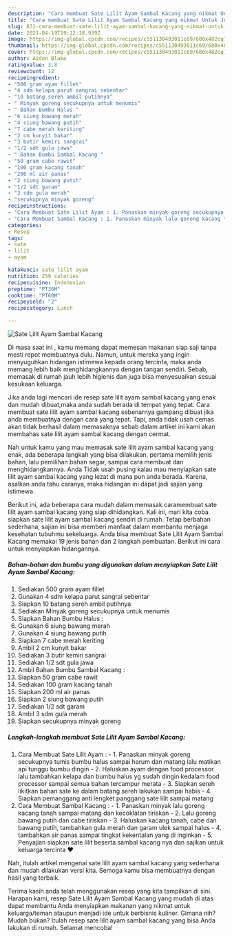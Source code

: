 ```yaml
---
description: "Cara membuat Sate Lilit Ayam Sambal Kacang yang nikmat Untuk Jualan"
title: "Cara membuat Sate Lilit Ayam Sambal Kacang yang nikmat Untuk Jualan"
slug: 831-cara-membuat-sate-lilit-ayam-sambal-kacang-yang-nikmat-untuk-jualan
date: 2021-04-19T19:12:18.939Z
image: https://img-global.cpcdn.com/recipes/c551130493011c69/680x482cq70/sate-lilit-ayam-sambal-kacang-foto-resep-utama.jpg
thumbnail: https://img-global.cpcdn.com/recipes/c551130493011c69/680x482cq70/sate-lilit-ayam-sambal-kacang-foto-resep-utama.jpg
cover: https://img-global.cpcdn.com/recipes/c551130493011c69/680x482cq70/sate-lilit-ayam-sambal-kacang-foto-resep-utama.jpg
author: Aiden Blake
ratingvalue: 3.8
reviewcount: 12
recipeingredient:
- "500 gram ayam fillet"
- "4 sdm kelapa parut sangrai sebentar"
- "10 batang sereh ambil putihnya"
- " Minyak goreng secukupnya untuk menumis"
- " Bahan Bumbu Halus "
- "6 siung bawang merah"
- "4 siung bawang putih"
- "7 cabe merah keriting"
- "2 cm kunyit bakar"
- "3 butir kemiri sangrai"
- "1/2 sdt gula jawa"
- " Bahan Bumbu Sambal Kacang "
- "50 gram cabe rawit"
- "100 gram kacang tanah"
- "200 ml air panas"
- "2 siung bawang putih"
- "1/2 sdt garam"
- "3 sdm gula merah"
- "secukupnya minyak goreng"
recipeinstructions:
- "Cara Membuat Sate Lilit Ayam : 1. Panaskan minyak goreng secukupnya tumis bumbu halus sampai harum dan matang lalu matikan api tunggu bumbu dingin 2. Haluskan ayam dengan food processor lalu tambahkan kelapa dan bumbu halus yg sudah dingin kedalam food processor sampai semua bahan tercampur merata 3. Siapkan sereh likitkan bahan sate ke dalam batang sereh lakukan sampai habis 4. Siapkan pemanggang anti lengket panggang sate lilit sampai matang"
- "Cara Membuat Sambal Kacang : 1. Panaskan minyak lalu goreng kacang tanah sampai matang dan kecoklatan tiriskan 2. Lalu goreng bawang putih dan cabe tiriskan 3. Haluskan kacang tanah, cabe dan bawang putih, tambahkan gula merah dan garam ulek sampai halus 4. tambahkan air panas sampai tingkat kekentalan yang di inginkan 5. Penyajian siapkan sate lilit beserta sambal kacang nya dan sajikan untuk keluarga tercinta ❤"
categories:
- Resep
tags:
- sate
- lilit
- ayam

katakunci: sate lilit ayam 
nutrition: 259 calories
recipecuisine: Indonesian
preptime: "PT36M"
cooktime: "PT60M"
recipeyield: "2"
recipecategory: Lunch

---
```



![Sate Lilit Ayam Sambal Kacang](https://img-global.cpcdn.com/recipes/c551130493011c69/680x482cq70/sate-lilit-ayam-sambal-kacang-foto-resep-utama.jpg)

Di masa  saat ini , kamu memang dapat memesan makanan siap saji tanpa mesti repot membuatnya dulu. Namun, untuk mereka yang ingin menyuguhkan hidangan istimewa kepada orang tercinta, maka anda memang lebih baik menghidangkannya dengan tangan sendiri. Sebab, memasak di rumah jauh lebih higienis dan juga bisa menyesuaikan sesuai kesukaan keluarga.

Jika anda lagi mencari ide resep sate lilit ayam sambal kacang yang enak dan mudah dibuat,maka anda sudah berada di tempat yang tepat. Cara membuat sate lilit ayam sambal kacang  sebenarnya gampang dibuat jika anda membuatnya dengan cara yang tepat. Tapi, anda tidak usah cemas akan tidak berhasil dalam memasaknya 
sebab dalam artikel ini kami akan membahas sate lilit ayam sambal kacang dengan cermat.  



Nah untuk kamu yang mau memasak sate lilit ayam sambal kacang yang enak, ada beberapa langkah yang bisa dilakukan, pertama memilih jenis bahan, lalu pemilihan bahan segar, sampai cara membuat dan menghidangkannya. Anda Tidak usah pusing kalau mau menyiapkan sate lilit ayam sambal kacang yang lezat di mana pun anda berada. Karena, asalkan anda  tahu caranya, maka hidangan ini dapat jadi sajian yang istimewa.

Berikut ini, ada beberapa cara mudah dalam memasak caramembuat sate lilit ayam sambal kacang yang siap dihidangkan. Kali ini, mari kita coba siapkan sate lilit ayam sambal kacang sendiri di rumah. Tetap berbahan sederhana, sajian ini bisa memberi manfaat dalam membantu menjaga kesehatan tubuhmu sekeluarga. Anda bisa membuat Sate Lilit Ayam Sambal Kacang memakai 19 jenis bahan dan 2 langkah pembuatan. Berikut ini cara untuk menyiapkan hidangannya.

<!--inarticleads1-->

##### Bahan-bahan dan bumbu yang digunakan dalam menyiapkan Sate Lilit Ayam Sambal Kacang:

1. Sediakan 500 gram ayam fillet
1. Gunakan 4 sdm kelapa parut sangrai sebentar
1. Siapkan 10 batang sereh ambil putihnya
1. Sediakan  Minyak goreng secukupnya untuk menumis
1. Siapkan  Bahan Bumbu Halus :
1. Gunakan 6 siung bawang merah
1. Gunakan 4 siung bawang putih
1. Siapkan 7 cabe merah keriting
1. Ambil 2 cm kunyit bakar
1. Sediakan 3 butir kemiri sangrai
1. Sediakan 1/2 sdt gula jawa
1. Ambil  Bahan Bumbu Sambal Kacang :
1. Siapkan 50 gram cabe rawit
1. Sediakan 100 gram kacang tanah
1. Siapkan 200 ml air panas
1. Siapkan 2 siung bawang putih
1. Sediakan 1/2 sdt garam
1. Ambil 3 sdm gula merah
1. Siapkan secukupnya minyak goreng




<!--inarticleads2-->

##### Langkah-langkah membuat Sate Lilit Ayam Sambal Kacang:

1. Cara Membuat Sate Lilit Ayam : - 1. Panaskan minyak goreng secukupnya tumis bumbu halus sampai harum dan matang lalu matikan api tunggu bumbu dingin - 2. Haluskan ayam dengan food processor lalu tambahkan kelapa dan bumbu halus yg sudah dingin kedalam food processor sampai semua bahan tercampur merata - 3. Siapkan sereh likitkan bahan sate ke dalam batang sereh lakukan sampai habis - 4. Siapkan pemanggang anti lengket panggang sate lilit sampai matang
1. Cara Membuat Sambal Kacang : - 1. Panaskan minyak lalu goreng kacang tanah sampai matang dan kecoklatan tiriskan - 2. Lalu goreng bawang putih dan cabe tiriskan - 3. Haluskan kacang tanah, cabe dan bawang putih, tambahkan gula merah dan garam ulek sampai halus - 4. tambahkan air panas sampai tingkat kekentalan yang di inginkan - 5. Penyajian siapkan sate lilit beserta sambal kacang nya dan sajikan untuk keluarga tercinta ❤




Nah, itulah artikel mengenai  sate lilit ayam sambal kacang  yang sederhana dan mudah dilakukan versi kita. Semoga kamu bisa membuatnya dengan hasil yang terbaik. 

Terima kasih anda telah menggunakan resep yang kita tampilkan di sini. Harapan kami, resep  Sate Lilit Ayam Sambal Kacang yang mudah di atas dapat membantu Anda menyiapkan makanan yang nikmat untuk keluarga/teman ataupun menjadi ide untuk berbisnis kuliner. Gimana nih? Mudah bukan? Itulah resep sate lilit ayam sambal kacang yang bisa Anda lakukan di rumah. Selamat mencoba!

